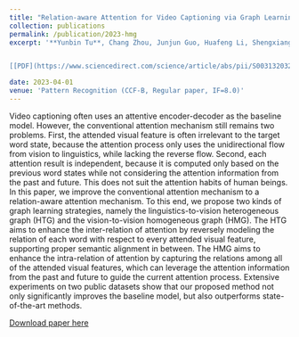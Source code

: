 ```yaml
---
title: "Relation-aware Attention for Video Captioning via Graph Learning"
collection: publications
permalink: /publication/2023-hmg
excerpt: '**Yunbin Tu**, Chang Zhou, Junjun Guo, Huafeng Li, Shengxiang Gao, Zhengtao Yu.


[[PDF](https://www.sciencedirect.com/science/article/abs/pii/S0031320322006835)]'

date: 2023-04-01
venue: 'Pattern Recognition (CCF-B, Regular paper, IF=8.0)'
---
```


Video captioning often uses an attentive encoder-decoder as the baseline model. However, the conventional attention mechanism still remains two problems. First, the attended visual feature is often irrelevant to the target word state, because the attention process only uses the unidirectional flow from vision to linguistics,  while lacking the reverse flow. Second, each attention result is independent, because it is computed only based on the previous word states while not considering the attention information from the past and future. This does not suit the attention habits of human beings. In this paper, we improve the conventional attention mechanism to a relation-aware attention mechanism. To this end, we propose two kinds of graph learning strategies, namely the linguistics-to-vision heterogeneous graph (HTG) and the vision-to-vision homogeneous graph (HMG). The HTG aims to enhance the inter-relation of attention by reversely modeling the relation of each word with respect to every attended visual feature, supporting proper semantic alignment in between. The HMG aims to enhance the intra-relation of attention by capturing the relations among all of the attended visual features, which can leverage the attention information from the past and future to guide the current attention process. Extensive experiments on two  public datasets show that our proposed method not only significantly improves the baseline model, but also outperforms state-of-the-art methods.


[Download paper here](https://www.sciencedirect.com/science/article/abs/pii/S0031320322006835)
